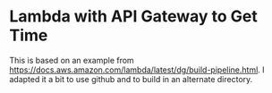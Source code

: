 # Lambda with API Gateway to Get Time

This is based on an example from https://docs.aws.amazon.com/lambda/latest/dg/build-pipeline.html. I adapted it a bit to use github and to build in an alternate directory.
